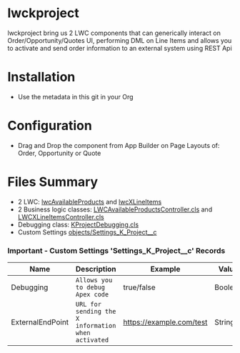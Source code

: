 # lwckproject
lwckproject bring us 2 LWC components that can generically interact on Order/Opportunity/Quotes UI, performing DML on Line Items and allows you to activate and send order information to an external system using REST Api
 
# Installation

- Use the metadata in this git in your Org

# Configuration

- Drag and Drop the component from App Builder on Page Layouts of: Order, Opportunity or Quote

# Files Summary
- 2 LWC: [lwcAvailableProducts](https://github.com/alfonsocanor/lwckproject/tree/master/force-app/main/default/lwc/lwcAvailableProducts "lwcAvailableProducts") and [lwcXLineItems](https://github.com/alfonsocanor/lwckproject/tree/master/force-app/main/default/lwc/lwcXLineItems "lwcXLineItems")
- 2 Business logic classes: [LWCAvailableProductsController.cls](https://github.com/alfonsocanor/lwckproject/blob/master/force-app/main/default/classes/LWCAvailableProductsController.cls "LWCAvailableProductsController.cls") and [LWCXLineItemsController.cls](https://github.com/alfonsocanor/lwckproject/blob/master/force-app/main/default/classes/LWCXLineItemsController.cls "LWCXLineItemsController.cls")
- Debugging class: [KProjectDebugging.cls](https://github.com/alfonsocanor/lwckproject/blob/master/force-app/main/default/classes/KProjectDebugging.cls "KProjectDebugging.cls")
- Custom Settings [objects/Settings_K_Project__c](https://github.com/alfonsocanor/lwckproject/tree/master/force-app/main/default/objects/Settings_K_Project__c "This path skips through empty directories")

  

### Important - Custom Settings 'Settings_K_Project__c' Records
  
| Name     |Description                   |Example                |Value |
|----------------|-------------------------------|-----------------------|---------|
| Debugging   |`Allows you to debug Apex code` |true/false|Boolean
|ExternalEndPoint          |`URL for sending the X information when activated` |https://example.com/test            | String